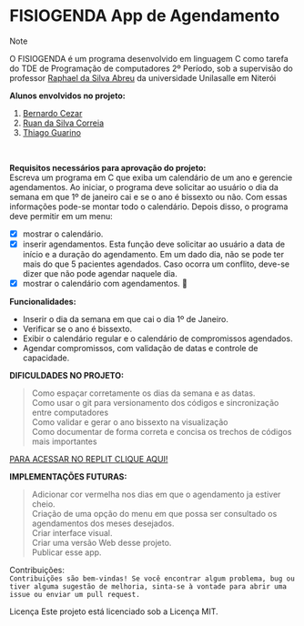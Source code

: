 # FISIOGENDA App de Agendamento

> [!NOTE]
> O FISIOGENDA é um programa desenvolvido em linguagem C como tarefa do TDE de Programação de computadores 2º Período, sob a supervisão do professor [Raphael da Silva Abreu](https://github.com/raphael-abreu) da universidade Unilasalle em Niterói
> <br>

**Alunos envolvidos no projeto:**

1. [Bernardo Cezar](https://github.com/bercezar)
2. [Ruan da Silva Correia](https://github.com/ruancorreia)
3. [Thiago Guarino](https://github.com/thiagoguarino)

<br>

**Requisitos necessários para aprovação do projeto:**<br>
Escreva um programa em C que exiba um calendário de um ano e gerencie agendamentos. Ao iniciar, o programa deve solicitar ao usuário o dia da semana em que 1º de janeiro cai e se o ano é bissexto ou não. Com essas informações pode-se montar todo o calendário. Depois disso, o programa deve permitir em um menu:

- [x] mostrar o calendário.
- [x] inserir agendamentos. Esta função deve solicitar ao usuário a data de início e a duração do agendamento. Em um dado dia, não se pode ter mais do que 5 pacientes agendados. Caso ocorra um conflito, deve-se dizer que não pode agendar naquele dia.
- [x] mostrar o calendário com agendamentos. :tada:

**Funcionalidades:**

- Inserir o dia da semana em que cai o dia 1º de Janeiro.
- Verificar se o ano é bissexto.
- Exibir o calendário regular e o calendário de compromissos agendados.
- Agendar compromissos, com validação de datas e controle de capacidade.


 **DIFICULDADES NO PROJETO:** <br>
> Como espaçar corretamente os dias da semana e as datas. <br>
> Como usar o git para versionamento dos códigos e sincronização entre computadores <br>
> Como validar e gerar o ano bissexto na visualização <br>
> Como documentar de forma correta e concisa os trechos de códigos mais importantes


[PARA ACESSAR NO REPLIT CLIQUE AQUI!](https://replit.com/@ruancorreia/App-Agendamento)

**IMPLEMENTAÇÕES FUTURAS:** <br>
> Adicionar cor vermelha nos dias em que o agendamento ja estiver cheio. <br>
> Criação de uma opção do menu em que possa ser consultado os agendamentos dos meses desejados. <br>
> Criar interface visual. <br>
> Criar uma versão Web desse projeto. <br>
> Publicar esse app. <br>

Contribuições: <BR>
`Contribuições são bem-vindas! Se você encontrar algum problema, bug ou tiver alguma sugestão de melhoria, sinta-se à vontade para abrir uma issue ou enviar um pull request.`

Licença
Este projeto está licenciado sob a Licença MIT.
